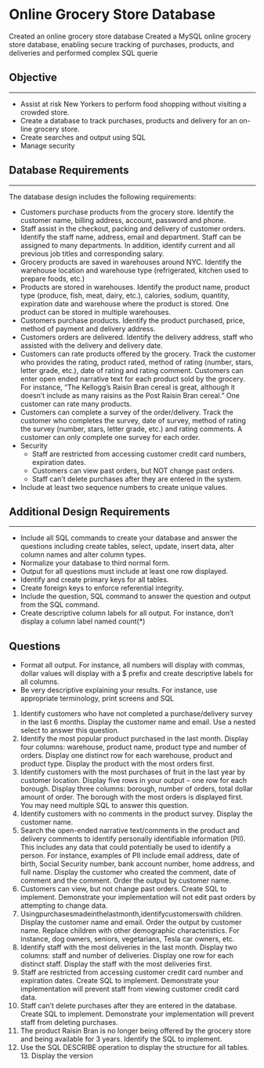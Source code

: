 # Online Grocery Store Database
Created an online grocery store database Created a MySQL online grocery store database, enabling secure tracking of purchases, products, and deliveries and performed complex SQL querie

## Objective
----------
- Assist at risk New Yorkers to perform food shopping without visiting a crowded store.
- Create a database to track purchases, products and delivery for an on- line grocery store.
- Create searches and output using SQL
- Manage security

## Database Requirements 
----------
The database design includes the following requirements:
- Customers purchase products from the grocery store. Identify the customer name, billing address, account, password and phone.
- Staff assist in the checkout, packing and delivery of customer orders. Identify the staff name, address, email and department. Staff can be assigned to many departments. In addition, identify current and all previous job titles and corresponding salary.
- Grocery products are saved in warehouses around NYC. Identify the warehouse location and warehouse type (refrigerated, kitchen used to prepare foods, etc.)
- Products are stored in warehouses. Identify the product name, product type (produce, fish, meat, dairy, etc.), calories, sodium, quantity, expiration date and warehouse where the product is stored. One product can be stored in multiple warehouses.
- Customers purchase products. Identify the product purchased, price, method of payment and delivery address.
- Customers orders are delivered. Identify the delivery address, staff who assisted with the delivery and delivery date.
- Customers can rate products offered by the grocery. Track the customer who provides the rating, product rated, method of rating (number, stars, letter grade, etc.), date of rating and rating comment. Customers can enter open ended narrative text for each product sold by the grocery. For instance, “The Kellogg’s Raisin Bran cereal is great, although it doesn’t include as many raisins as the Post Raisin Bran cereal.” One customer can rate many products.
- Customers can complete a survey of the order/delivery. Track the customer who completes the survey, date of survey, method of rating the survey (number, stars, letter grade, etc.) and rating comments. A customer can only complete one survey for each order.
- Security
  -  Staff are restricted from accessing customer credit card numbers, expiration dates.
  -  Customers can view past orders, but NOT change past orders.
  -  Staff can’t delete purchases after they are entered in the system.
-  Include at least two sequence numbers to create unique values.

## Additional Design Requirements 
----------
- Include all SQL commands to create your database and answer the questions including create tables, select, update, insert data, alter column names and alter column types.
- Normalize your database to third normal form.
- Output for all questions must include at least one row displayed.
- Identify and create primary keys for all tables.
- Create foreign keys to enforce referential integrity.
- Include the question, SQL command to answer the question and output from the SQL command.
- Create descriptive column labels for all output. For instance, don’t display a column label named count(*)

## Questions
- Format all output. For instance, all numbers will display with commas, dollar values will display with a $ prefix and create descriptive labels for all columns.
- Be very descriptive explaining your results. For instance, use appropriate terminology, print screens and SQL
1. Identify customers who have not completed a purchase/delivery survey in the last 6 months. Display the customer name and email. Use a nested select to answer this question.
2. Identify the most popular product purchased in the last month. Display four columns: warehouse, product name, product type and number of orders. Display one distinct row for each warehouse, product and product type. Display the product with the most orders first.
3. Identify customers with the most purchases of fruit in the last year by customer location. Display five rows in your output – one row for each borough. Display three columns: borough, number of orders, total dollar amount of order. The borough with the most orders is displayed first. You may need multiple SQL to answer this question.
4. Identify customers with no comments in the product survey. Display the customer name.
5. Search the open-ended narrative text/comments in the product and delivery comments to identify personally identifiable information (PII). This includes any data that could potentially be used to identify a person. For instance, examples of PII include email address, date of birth, Social Security number, bank account number, home address, and full name. Display the customer who created the comment, date of comment and the comment. Order the output by customer name.
6. Customers can view, but not change past orders. Create SQL to implement. Demonstrate your implementation will not edit past orders by attempting to change data.
7. Usingpurchasesmadeinthelastmonth,identifycustomerswith children. Display the customer name and email. Order the output by customer name. Replace children with other demographic characteristics. For instance, dog owners, seniors, vegetarians, Tesla car owners, etc.
8. Identify staff with the most deliveries in the last month. Display two columns: staff and number of deliveries. Display one row for each distinct staff. Display the staff with the most deliveries first.
9. Staff are restricted from accessing customer credit card number and expiration dates. Create SQL to implement. Demonstrate your implementation will prevent staff from viewing customer credit card data.
10. Staff can’t delete purchases after they are entered in the database. Create SQL to implement. Demonstrate your implementation will prevent staff from deleting purchases.     
11. The product Raisin Bran is no longer being offered by the grocery store and being available for 3 years. Identify the SQL to implement.
12. Use the SQL DESCRIBE operation to display the structure for all tables. 13. Display the version 

